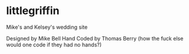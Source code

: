 littlegriffin
=============

Mike's and Kelsey's wedding site

Designed by Mike Bell
Hand Coded by Thomas Berry (how the fuck else would one code if they had no hands?)
